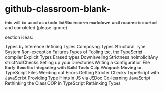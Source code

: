 # github-classroom-blank-

this will be used as a todo list/Brainstorm markdown until readme is started and completed (please ignore)

section ideas:

Types by Inference
Defining Types
Composing Types
Structural Type System
Non-exception Failures
Types of Tooling
tsc, the TypeScript compiler
Explicit Types
Erased types
Downleveling
Strictness
noImplicitAny
strictNullChecks
Setting up your Directories
Writing a Configuration File
Early Benefits
Integrating with Build Tools
Gulp
Webpack
Moving to TypeScript Files
Weeding out Errors
Getting Stricter Checks
TypeScript with JavaScript
Providing Type Hints in JS via JSDoc
Co-learning JavaScript
Rethinking the Class
OOP in TypeScript
Rethinking Types

